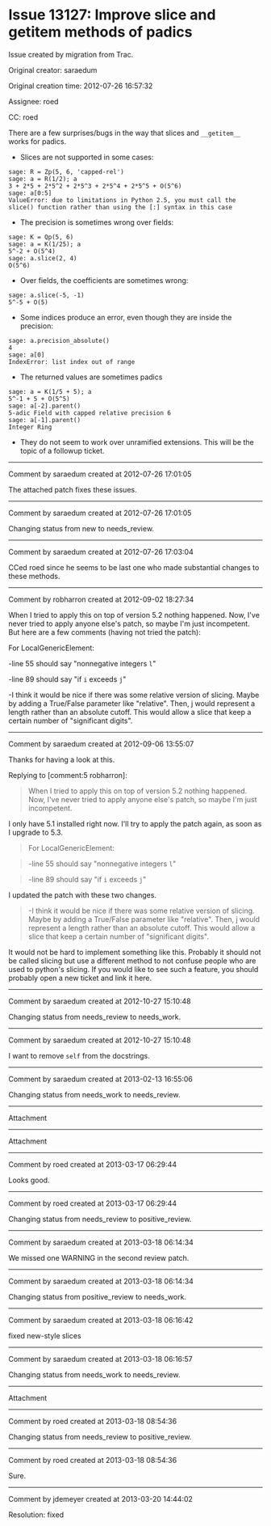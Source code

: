 # Issue 13127: Improve slice and __getitem__ methods of padics

Issue created by migration from Trac.

Original creator: saraedum

Original creation time: 2012-07-26 16:57:32

Assignee: roed

CC:  roed

There are a few surprises/bugs in the way that slices and `__getitem__` works for padics.

* Slices are not supported in some cases:

```
sage: R = Zp(5, 6, 'capped-rel')
sage: a = R(1/2); a
3 + 2*5 + 2*5^2 + 2*5^3 + 2*5^4 + 2*5^5 + O(5^6)
sage: a[0:5]
ValueError: due to limitations in Python 2.5, you must call the slice() function rather than using the [:] syntax in this case
```

* The precision is sometimes wrong over fields:

```
sage: K = Qp(5, 6)
sage: a = K(1/25); a
5^-2 + O(5^4)
sage: a.slice(2, 4)
O(5^6)
```

* Over fields, the coefficients are sometimes wrong:

```
sage: a.slice(-5, -1)
5^-5 + O(5)
```

* Some indices produce an error, even though they are inside the precision:

```
sage: a.precision_absolute()
4
sage: a[0]
IndexError: list index out of range
```

* The returned values are sometimes padics

```
sage: a = K(1/5 + 5); a
5^-1 + 5 + O(5^5)
sage: a[-2].parent()
5-adic Field with capped relative precision 6
sage: a[-1].parent()
Integer Ring
```

* They do not seem to work over unramified extensions. This will be the topic of a followup ticket.


---

Comment by saraedum created at 2012-07-26 17:01:05

The attached patch fixes these issues.


---

Comment by saraedum created at 2012-07-26 17:01:05

Changing status from new to needs_review.


---

Comment by saraedum created at 2012-07-26 17:03:04

CCed roed since he seems to be last one who made substantial changes to these methods.


---

Comment by robharron created at 2012-09-02 18:27:34

When I tried to apply this on top of version 5.2 nothing happened. Now, I've never tried to apply anyone else's patch, so maybe I'm just incompetent. But here are a few comments (having not tried the patch):

For LocalGenericElement:

-line 55 should say "nonnegative integers `l`"

-line 89 should say "if `i` exceeds `j`"

-I think it would be nice if there was some relative version of slicing. Maybe by adding a True/False parameter like "relative". Then, j would represent a length rather than an absolute cutoff. This would allow a slice that keep a certain number of "significant digits".


---

Comment by saraedum created at 2012-09-06 13:55:07

Thanks for having a look at this.

Replying to [comment:5 robharron]:
> When I tried to apply this on top of version 5.2 nothing happened. Now, I've never tried to apply anyone else's patch, so maybe I'm just incompetent.

I only have 5.1 installed right now. I'll try to apply the patch again, as soon as I upgrade to 5.3.

> For LocalGenericElement:

> -line 55 should say "nonnegative integers `l`"

> -line 89 should say "if `i` exceeds `j`"


I updated the patch with these two changes.

> -I think it would be nice if there was some relative version of slicing. Maybe by adding a True/False parameter like "relative". Then, j would represent a length rather than an absolute cutoff. This would allow a slice that keep a certain number of "significant digits".

It would not be hard to implement something like this. Probably it should not be called slicing but use a different method to not confuse people who are used to python's slicing. If you would like to see such a feature, you should probably open a new ticket and link it here.


---

Comment by saraedum created at 2012-10-27 15:10:48

Changing status from needs_review to needs_work.


---

Comment by saraedum created at 2012-10-27 15:10:48

I want to remove `self` from the docstrings.


---

Comment by saraedum created at 2013-02-13 16:55:06

Changing status from needs_work to needs_review.


---

Attachment


---

Attachment


---

Comment by roed created at 2013-03-17 06:29:44

Looks good.


---

Comment by roed created at 2013-03-17 06:29:44

Changing status from needs_review to positive_review.


---

Comment by saraedum created at 2013-03-18 06:14:34

We missed one WARNING in the second review patch.


---

Comment by saraedum created at 2013-03-18 06:14:34

Changing status from positive_review to needs_work.


---

Comment by saraedum created at 2013-03-18 06:16:42

fixed new-style slices


---

Comment by saraedum created at 2013-03-18 06:16:57

Changing status from needs_work to needs_review.


---

Attachment


---

Comment by roed created at 2013-03-18 08:54:36

Changing status from needs_review to positive_review.


---

Comment by roed created at 2013-03-18 08:54:36

Sure.


---

Comment by jdemeyer created at 2013-03-20 14:44:02

Resolution: fixed

